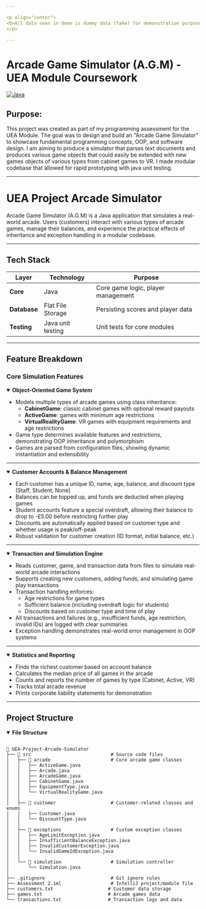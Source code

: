 ```yaml
---

<p align="center">
<b>All data seen in demo is dummy data (fake) for demonstration purposes</b>
</p>

---
```


# Arcade Game Simulator (A.G.M) - UEA Module Coursework


[![Java](https://img.shields.io/badge/java-%23ED8B00.svg?style=for-the-badge&logo=openjdk&logoColor=white)](https://www.java.com/en/)

## Purpose:

This project was created as part of my programming assessment for the UEA Module. The goal was to design and build an "Arcade Game Simulator" to showcase fundamental programming concepts, OOP, and software design. I am aiming to produce a simulator that parses text documents and produces various game objects that could easily be extended with new games objects of various types from cabinet games to VR. I made modular codebase that allowed for rapid prototyping with java unit testing.

---

# UEA Project Arcade Simulator

Arcade Game Simulator (A.G.M) is a Java application that simulates a real-world arcade. Users (customers) interact with various types of arcade games, manage their balances, and experience the practical effects of inheritance and exception handling in a modular codebase.

---

## Tech Stack

| Layer         | Technology         | Purpose                                          |
| ------------- | ------------------| ------------------------------------------------ |
| **Core**      | Java              | Core game logic, player management               |
| **Database**  | Flat File Storage | Persisting scores and player data                |
| **Testing**   | Java unit testing | Unit tests for core modules                      |

---

## Feature Breakdown

### Core Simulation Features

<details open>
  <summary><b>Object-Oriented Game System</b></summary>
  <ul>
    <li>Models multiple types of arcade games using class inheritance:
      <ul>
        <li><b>CabinetGame</b>: classic cabinet games with optional reward payouts</li>
        <li><b>ActiveGame</b>: games with minimum age restrictions</li>
        <li><b>VirtualRealityGame</b>: VR games with equipment requirements and age restrictions</li>
      </ul>
    </li>
    <li>Game type determines available features and restrictions, demonstrating OOP inheritance and polymorphism</li>
    <li>Games are parsed from configuration files, showing dynamic instantiation and extensibility</li>
  </ul>
</details>

---

<details open>
  <summary><b>Customer Accounts & Balance Management</b></summary>
  <ul>
    <li>Each customer has a unique ID, name, age, balance, and discount type (Staff, Student, None)</li>
    <li>Balances can be topped up, and funds are deducted when playing games</li>
    <li>Student accounts feature a special overdraft, allowing their balance to drop to -£5.00 before restricting further play</li>
    <li>Discounts are automatically applied based on customer type and whether usage is peak/off-peak</li>
    <li>Robust validation for customer creation (ID format, initial balance, etc.)</li>
  </ul>
</details>

---

<details open>
  <summary><b>Transaction and Simulation Engine</b></summary>
  <ul>
    <li>Reads customer, game, and transaction data from files to simulate real-world arcade interactions</li>
    <li>Supports creating new customers, adding funds, and simulating game play transactions</li>
    <li>Transaction handling enforces:
      <ul>
        <li>Age restrictions for game types</li>
        <li>Sufficient balance (including overdraft logic for students)</li>
        <li>Discounts based on customer type and time of play</li>
      </ul>
    </li>
    <li>All transactions and failures (e.g., insufficient funds, age restriction, invalid IDs) are logged with clear summaries</li>
    <li>Exception handling demonstrates real-world error management in OOP systems</li>
  </ul>
</details>

---

<details open>
  <summary><b>Statistics and Reporting</b></summary>
  <ul>
    <li>Finds the richest customer based on account balance</li>
    <li>Calculates the median price of all games in the arcade</li>
    <li>Counts and reports the number of games by type (Cabinet, Active, VR)</li>
    <li>Tracks total arcade revenue</li>
    <li>Prints corporate liability statements for demonstration</li>
  </ul>
</details>

---

## Project Structure

<details open>
  <summary><b>File Structure</b></summary>

```

📁 UEA-Project-Arcade-Simulator
├── 📁 src                             # Source code files
│   ├── 📁 arcade                      # Core arcade game classes
│   │   ├── ActiveGame.java
│   │   ├── Arcade.java
│   │   ├── ArcadeGame.java
│   │   ├── CabinetGame.java
│   │   ├── EquipmentType.java
│   │   └── VirtualRealityGame.java
│   │
│   ├── 📁 customer                    # Customer-related classes and enums
│   │   ├── Customer.java
│   │   └── DiscountType.java
│   │
│   ├── 📁 exceptions                  # Custom exception classes
│   │   ├── AgeLimitException.java
│   │   ├── InsufficientBalanceException.java
│   │   ├── InvalidCustomerException.java
│   │   └── InvalidGameIdException.java
│   │
│   └── 📁 simulation                  # Simulation controller
│       └── Simulation.java
│
├── .gitignore                        # Git ignore rules
├── Assessment 2.iml                  # IntelliJ project/module file
├── customers.txt                    # Customer data storage
├── games.txt                        # Arcade games data
└── transactions.txt                 # Transaction logs and data

```
</details>
